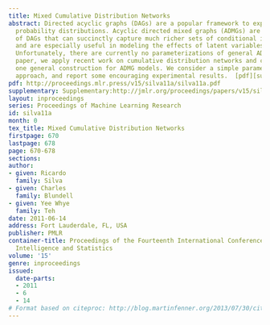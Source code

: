 ```yaml
---
title: Mixed Cumulative Distribution Networks
abstract: Directed acyclic graphs (DAGs) are a popular framework to express multivariate
  probability distributions. Acyclic directed mixed graphs (ADMGs) are generalizations
  of DAGs that can succinctly capture much richer sets of conditional independencies,
  and are especially useful in modeling the effects of latent variables implicitly.
  Unfortunately, there are currently no parameterizations of general ADMGs. In this
  paper, we apply recent work on cumulative distribution networks and copulas to propose
  one general construction for ADMG models. We consider a simple parameter estimation
  approach, and report some encouraging experimental results.  [pdf][supplementary]
pdf: http://proceedings.mlr.press/v15/silva11a/silva11a.pdf
supplementary: Supplementary:http://jmlr.org/proceedings/papers/v15/silva11a/silva11aSupple.pdf
layout: inproceedings
series: Proceedings of Machine Learning Research
id: silva11a
month: 0
tex_title: Mixed Cumulative Distribution Networks
firstpage: 670
lastpage: 678
page: 670-678
sections: 
author:
- given: Ricardo
  family: Silva
- given: Charles
  family: Blundell
- given: Yee Whye
  family: Teh
date: 2011-06-14
address: Fort Lauderdale, FL, USA
publisher: PMLR
container-title: Proceedings of the Fourteenth International Conference on Artificial
  Intelligence and Statistics
volume: '15'
genre: inproceedings
issued:
  date-parts:
  - 2011
  - 6
  - 14
# Format based on citeproc: http://blog.martinfenner.org/2013/07/30/citeproc-yaml-for-bibliographies/
---
```

